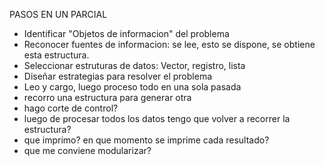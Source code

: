 PASOS EN UN PARCIAL
- Identificar "Objetos de informacion" del problema
- Reconocer fuentes de informacion: se lee, esto se dispone, se obtiene esta estructura.
- Seleccionar estruturas de datos: Vector, registro, lista
- Diseñar estrategias para resolver el problema
- Leo y cargo, luego proceso todo en una sola pasada
- recorro una estructura para generar otra
- hago corte de control?
- luego de procesar todos los datos tengo que volver a recorrer la estructura?
- que imprimo? en que momento se imprime cada resultado?
- que me conviene modularizar?
